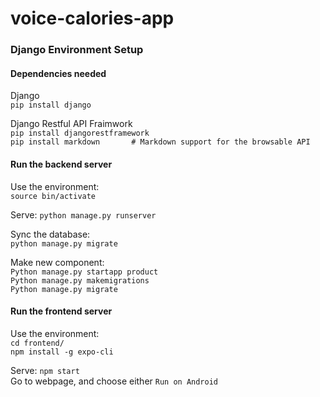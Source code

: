 # voice-calories-app

### Django Environment Setup

#### Dependencies needed

Django<br/>
`pip install django`<br/>

Django Restful API Fraimwork<br/>
`pip install djangorestframework`<br/>
`pip install markdown       # Markdown support for the browsable API`<br/>

#### Run the backend server

Use the environment:<br/>
`source bin/activate`<br/>

Serve:
`python manage.py runserver`<br/>

Sync the database: <br/>
`python manage.py migrate`

Make new component:<br/>
`Python manage.py startapp product`<br/>
`Python manage.py makemigrations`<br/>
`Python manage.py migrate`<br/>

#### Run the frontend server

Use the environment:<br/>
`cd frontend/`<br/>
`npm install -g expo-cli`<br/>

Serve:
`npm start`<br/>
Go to webpage, and choose either `Run on Android`



